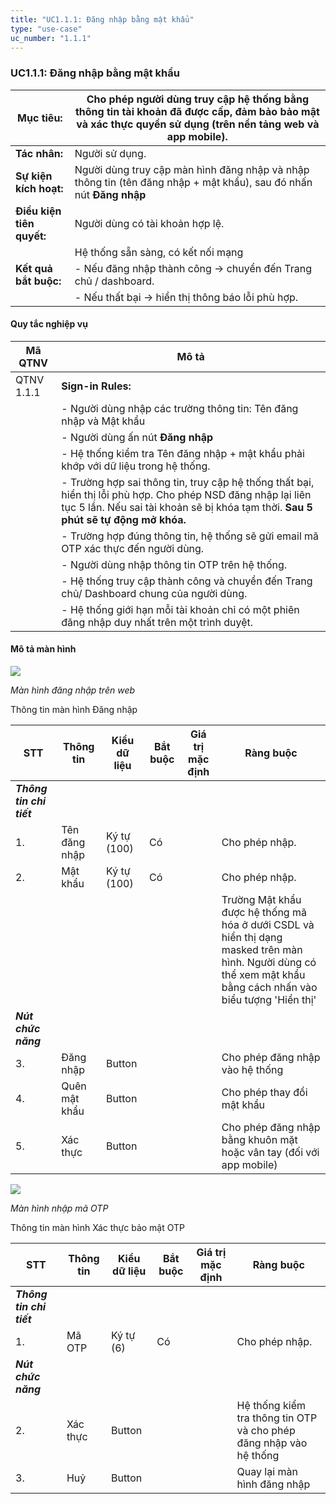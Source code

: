 ```yaml
---
title: "UC1.1.1: Đăng nhập bằng mật khẩu"
type: "use-case"
uc_number: "1.1.1"
---
```


### UC1.1.1: Đăng nhập bằng mật khẩu

| **Mục tiêu:** | Cho phép người dùng truy cập hệ thống bằng thông tin tài khoản đã được cấp, đảm bảo bảo mật và xác thực quyền sử dụng (trên nền tảng web và app mobile). |
| --- | --- |
| **Tác nhân:** | Người sử dụng. |
| **Sự kiện kích hoạt:** | Người dùng truy cập màn hình đăng nhập và nhập thông tin (tên đăng nhập + mật khẩu), sau đó nhấn nút **Đăng nhập** |
| **Điều kiện tiên quyết:** | Người dùng có tài khoản hợp lệ. |
|  | Hệ thống sẵn sàng, có kết nối mạng |
| **Kết quả bắt buộc:** | \- Nếu đăng nhập thành công → chuyển đến Trang chủ / dashboard. |
|  | \- Nếu thất bại → hiển thị thông báo lỗi phù hợp. |

#### Quy tắc nghiệp vụ

| **Mã QTNV** | **Mô tả** |
| --- | --- |
| QTNV 1.1.1 | **Sign-in Rules:** |
|  | - Người dùng nhập các trường thông tin: Tên đăng nhập và Mật khẩu |
|  | - Người dùng ấn nút **Đăng nhập** |
|  | - Hệ thống kiểm tra Tên đăng nhập + mật khẩu phải khớp với dữ liệu trong hệ thống. |
|  | - Trường hợp sai thông tin, truy cập hệ thống thất bại, hiển thị lỗi phù hợp. Cho phép NSD đăng nhập lại liên tục 5 lần. Nếu sai tài khoản sẽ bị khóa tạm thời. **Sau 5 phút sẽ tự động mở khóa.** |
|  | - Trường hợp đúng thông tin, hệ thống sẽ gửi email mã OTP xác thực đến người dùng. |
|  | - Người dùng nhập thông tin OTP trên hệ thống. |
|  | - Hệ thống truy cập thành công và chuyển đến Trang chủ/ Dashboard chung của người dùng. |
|  | - Hệ thống giới hạn mỗi tài khoản chỉ có một phiên đăng nhập duy nhất trên một trình duyệt. |

#### Mô tả màn hình

![](media/image95.png)

*Màn hình đăng nhập trên web*

Thông tin màn hình Đăng nhập

| **STT** | **Thông tin** | **Kiểu dữ liệu** | **Bắt buộc** | **Giá trị mặc định** | **Ràng buộc** |
| --- | --- | --- | --- | --- | --- |
| ***Thông tin chi tiết*** |  |  |  |  |  |
| 1. | Tên đăng nhập | Ký tự (100) | Có |  | Cho phép nhập. |
| 2. | Mật khẩu | Ký tự (100) | Có |  | Cho phép nhập. |
|  |  |  |  |  | Trường Mật khẩu được hệ thống mã hóa ở dưới CSDL và hiển thị dạng masked trên màn hình. Người dùng có thể xem mật khẩu bằng cách nhấn vào biểu tượng \'Hiển thị\' |
| ***Nút chức năng*** |  |  |  |  |  |
| 3. | Đăng nhập | Button |  |  | Cho phép đăng nhập vào hệ thống |
| 4. | Quên mật khẩu | Button |  |  | Cho phép thay đổi mật khẩu |
| 5. | Xác thực | Button |  |  | Cho phép đăng nhập bằng khuôn mặt hoặc vân tay (đối với app mobile) |

![](media/image88.png)

*Màn hình nhập mã OTP*

Thông tin màn hình Xác thực bảo mật OTP

| **STT** | **Thông tin** | **Kiểu dữ liệu** | **Bắt buộc** | **Giá trị mặc định** | **Ràng buộc** |
| --- | --- | --- | --- | --- | --- |
| ***Thông tin chi tiết*** |  |  |  |  |  |
| 1. | Mã OTP | Ký tự (6) | Có |  | Cho phép nhập. |
| ***Nút chức năng*** |  |  |  |  |  |
| 2. | Xác thực | Button |  |  | Hệ thống kiểm tra thông tin OTP và cho phép đăng nhập vào hệ thống |
| 3. | Huỷ | Button |  |  | Quay lại màn hình đăng nhập |
